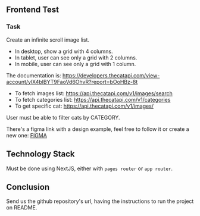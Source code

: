 ## Frontend Test

### Task

Create an infinite scroll image list.
- In desktop, show a grid with 4 columns.
- In tablet, user can see only a grid with 2 columns.
- In mobile, user can see only a grid with 1 column.

The documentation is: https://developers.thecatapi.com/view-account/ylX4blBYT9FaoVd6OhvR?report=bOoHBz-8t

- To fetch images list: https://api.thecatapi.com/v1/images/search
- To fetch categories list: https://api.thecatapi.com/v1/categories
- To get specific cat: https://api.thecatapi.com/v1/images/<ID>

User must be able to filter cats by CATEGORY.

There's a figma link with a design example, feel free to follow it or create a new one: [FIGMA](https://www.figma.com/design/O59cTYodflm2C6VozQRV9v/Untitled?node-id=0-1&t=r8jUUjbanMo3Jrf5-1)

## Technology Stack

Must be done using NextJS, either with `pages router` or `app router`.

## Conclusion

Send us the github repository's url, having the instructions to run the project on README.
